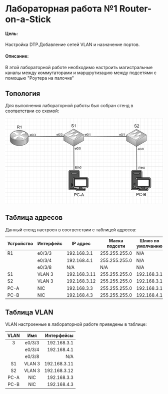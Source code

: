 # Лабораторная работа №1 Router-on-a-Stick
#### Цель: 
Настройка DTP.Добавление сетей VLAN и назначение портов.
#### Описание:
В этой лабораторной работе необходимо настроить магистральные каналы между коммутаторами и маршрутизацию между подсетями с помощью "Роутера на палочке"

## Топология

Для выполнения лабораторной работы был собран стенд в соответствии со схемой:

![](lab1.PNG)

## Таблица адресов

Данный стенд настроен в соответствии с таблицей адресов:

| Устройство      | Интерфейс          | IP адрес     | Маска подсети | Шлюз по умолчанию |
| --------------- | -------------------| -------------|---------------|-------------------|
| R1              | e0/3/3             | 192.168.3.1  | 255.255.255.0 | N/A               |
|                 | e0/3/4             | 192.168.4.1  | 255.255.255.0 | N/A               |
|                 | e0/3/8             | N/A          | N/A           | N/A               |
| S1              | VLAN 3             | 192.168.3.11 | 255.255.255.0 | 192.168.3.1       |
| S2              | VLAN 3             | 192.168.3.12 | 255.255.255.0 | 192.168.3.1       |
| PC-A            | NIC                | 192.168.3.3  | 255.255.255.0 | 192.168.3.1       |
| PC-B            | NIC                | 192.168.4.3  | 255.255.255.0 | 192.168.4.1       |


## Таблица VLAN

VLAN настроенные в лабораторной работе приведены в таблице:

| VLAN      | Имя          | Интерфейсы     |
| :--------:|:------------------:| ------------:|
| 3              | e0/3/3             | 192.168.3.1  | 
|                 | e0/3/4             | 192.168.4.1  | 
|                 | e0/3/8             | N/A          | 
| S1              | VLAN 3             | 192.168.3.11 | 
| S2              | VLAN 3             | 192.168.3.12 | 
| PC-A            | NIC                | 192.168.3.3  | 
| PC-B            | NIC                | 192.168.4.3  | 
